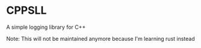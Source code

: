 # CPPSLL
A simple logging library for C++

Note: This will not be maintained anymore because I'm learning rust instead

